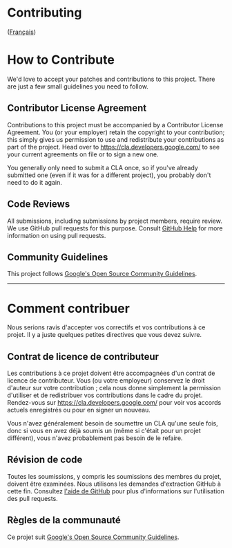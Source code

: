 # Contributing

([Français](#comment-contribuer))

# How to Contribute

We'd love to accept your patches and contributions to this project. There are
just a few small guidelines you need to follow.

## Contributor License Agreement

Contributions to this project must be accompanied by a Contributor License
Agreement. You (or your employer) retain the copyright to your contribution;
this simply gives us permission to use and redistribute your contributions as
part of the project. Head over to <https://cla.developers.google.com/> to see
your current agreements on file or to sign a new one.

You generally only need to submit a CLA once, so if you've already submitted one
(even if it was for a different project), you probably don't need to do it
again.

## Code Reviews

All submissions, including submissions by project members, require review. We
use GitHub pull requests for this purpose. Consult
[GitHub Help](https://help.github.com/articles/about-pull-requests/) for more
information on using pull requests.

## Community Guidelines

This project follows [Google's Open Source Community
Guidelines](https://opensource.google/conduct/).

______________________

# Comment contribuer

Nous serions ravis d'accepter vos correctifs et vos contributions à ce projet. Il y a juste quelques petites directives que vous devez suivre.

## Contrat de licence de contributeur

Les contributions à ce projet doivent être accompagnées d'un contrat de licence de contributeur. Vous (ou votre employeur) conservez le droit d'auteur sur votre contribution ; cela nous donne simplement la permission d'utiliser et de redistribuer vos contributions dans le cadre du projet. Rendez-vous sur <https://cla.developers.google.com/> pour voir vos accords actuels enregistrés ou pour en signer un nouveau.

Vous n'avez généralement besoin de soumettre un CLA qu'une seule fois, donc si vous en avez déjà soumis un (même si c'était pour un projet différent), vous n'avez probablement pas besoin de le refaire.

## Révision de code

Toutes les soumissions, y compris les soumissions des membres du projet, doivent être examinées. Nous utilisons les demandes d'extraction GitHub à cette fin. Consultez [l'aide de GitHub](https://help.github.com/articles/about-pull-requests/) pour plus d'informations sur l'utilisation des pull requests.

## Règles de la communauté

Ce projet suit [Google's Open Source Community
Guidelines](https://opensource.google/conduct/).
